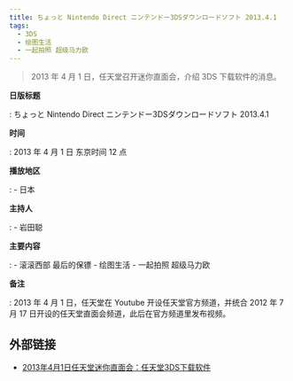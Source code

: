 ```yaml
---
title: ちょっと Nintendo Direct ニンテンドー3DSダウンロードソフト 2013.4.1
tags:
  - 3DS
  - 绘图生活
  - 一起拍照 超级马力欧
---
```


> 2013 年 4 月 1 日，任天堂召开迷你直面会，介绍 3DS 下载软件的消息。

**日版标题**

:   ちょっと Nintendo Direct ニンテンドー3DSダウンロードソフト 2013.4.1

**时间**

:   2013 年 4 月 1 日 东京时间 12 点

**播放地区**

:   - 日本

**主持人**

:   - 岩田聪

**主要内容**

:   - 滚滚西部 最后的保镖
	- 绘图生活
	- 一起拍照 超级马力欧

**备注**

:   2013 年 4 月 1 日，任天堂在 Youtube 开设任天堂官方频道，并统合 2012 年 7 月 17 日开设的任天堂直面会频道，此后在官方频道里发布视频。

## 外部链接

- [2013年4月1日任天堂迷你直面会：任天堂3DS下载软件](https://www.bilibili.com/video/BV1Le411s7qn/)
